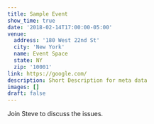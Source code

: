 ```yaml
---
title: Sample Event
show_time: true
date: '2018-02-14T17:00:00-05:00'
venue:
  address: '180 West 22nd St'
  city: 'New York'
  name: Event Space
  state: NY
  zip: '10001'
link: https://google.com/
description: Short Description for meta data
images: []
draft: false
---
```

Join Steve to discuss the issues.
